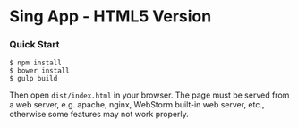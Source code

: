Sing App - HTML5 Version
====================================================

### Quick Start


```shell
$ npm install
$ bower install
$ gulp build
```

Then open `dist/index.html` in your browser. The page must be served from a web server, e.g. apache, nginx, WebStorm built-in web server, etc., otherwise some features may not work properly.